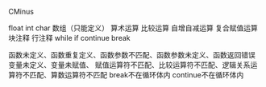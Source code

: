CMinus

float int char 数组（只能定义）
算术运算 比较运算 自增自减运算 复合赋值运算
块注释 行注释
while if continue break

函数未定义、函数重复定义、函数参数不匹配、函数参数未定义、函数返回错误
变量未定义、变量未赋值、
赋值运算符不匹配、比较运算符不匹配、逻辑关系运算符不匹配、算数运算符不匹配
break不在循环体内 continue不在循环体内

